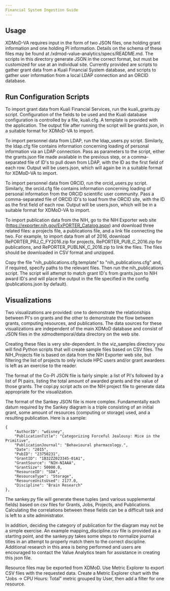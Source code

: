 ```yaml
---
Financial System Ingestion Guide
---
```


Usage
----------------------

XDMoD-VA requires input in the form of two JSON files, one holding grant information and one holding PI information.
Details on the schema of these files may be found at /xdmod-value-analytics/specs/README.md. The scripts in this
directory generate JSON in the correct format, but must be customized for use at an individual site. Currently 
provided are scripts to gather grant data from a Kuali Financial System database, and scripts to gather user 
information from a local LDAP connection and an ORCID database.

Run Configuration Scripts
------------------------

To import grant data from Kuali Financial Services, run the kuali_grants.py script. Configuration of the fields to be 
used and the Kuali database configuration is controlled by a file, kuali.cfg. A template is provided with the 
application. The output file after running the script will be grants.json, in a suitable format for XDMoD-VA to import.

To import personnel data from LDAP, run the ldap_users.py script. Similarly, the ldap.cfg file contains information
concerning loading of personal information via an LDAP connection. Pass as parameters to the script, either the
grants.json file made available in the previous step, or a comma-separated file of ID's to pull down from LDAP, with 
the ID as the first field of each row. Output will be users.json, which will again be in a suitable format for XDMoD-VA
to import.

To import personnel data from ORCID, run the orcid_users.py script. Similarly, the orcid.cfg file contains information
concerning loading of personal information from the ORCID scientific user community. Pass a comma-separated file of 
ORCID ID's to load from the ORCID site, with the ID as the first field of each row. Output will be users.json, which 
will be in a suitable format for XDMoD-VA to import.

To import publication data from the NIH, go to the NIH Exporter web site (https://exporter.nih.gov/ExPORTER_Catalog.aspx) 
and download three related files: a projects file, a publications file, and a link file connecting the two. For example, 
to import data from all of 2016, download RePORTER_PRJ_C_FY2016.zip for projects, RePORTER_PUB_C_2016.zip for
publications, and RePORTER_PUBLNK_C_2016.zip to link the files. The files should be downloaded in CSV format and 
unzipped.

Copy the file "nih_publications.cfg.template" to "nih_publications.cfg" and, if required, specify paths to the relevant
files. Then run the nih_publications script. The script will attempt to match grant ID's from grants.json to NIH 
award ID's and will place the output in the file specified in the config (publications.json by default).

Visualizations
--------------

Two visualizations are provided: one to demonstrate the relationships between PI's on grants and the other to 
demonstrate the flow between grants, computing resources, and publications. The data sources for these
visualizations are independent of the main XDMoD database and consist of JSON files in the xdmodtemporal/data directory
on the web site.

Creating these files is very site-dependent. In the viz_samples directory you will find Python scripts that will
create sample files based on CSV files. The NIH_Projects file is based on data from the NIH Exporter web site, but
filtering the list of projects to only include HPC users and/or grant awardees is left as an exercise to the reader.

The format of the Co-PI JSON file is fairly simple: a list of PI's followed by a list of PI pairs, listing the total
amount of awarded grants and the value of those grants. The copi.py script acts on the NIH project file to generate 
data appropriate for the visualization.

The format of the Sankey JSON file is more complex. Fundamentally each datum required by the Sankey diagram is a triple
consisting of an initial grant, some amount of resources (computing or storage) used, and a resulting publication. Here 
is a sample:

	{
		"AuthorID": "wdisney",
		"PublicationTitle": "Categorizing Forceful Jealousy: Mice in the Primitive",
		"PublicationJournal": "Behavioural pharmacology.",
		"Date": "2015",
		"PubID": "23750231",
		"GrantID": "1B32ZZ023345-01A1",
		"GrantSource": "NIH-NIAAA",
		"GrantSize": 50000.0,
		"ResourceID": "SDA",
		"ResourceType": "Storage",
		"ResourceUnitsUsed": 2177.0,
		"Discipline": "Brain Research"
	},

The sankey.py file will generate these tuples (and various supplemental fields) based on csv files for Grants, Jobs,
Projects, and Publications. Calculating the correlations between these fields can be a difficult task and is left to
a site administrator.

In addition, deciding the category of publication for the diagram may not be a simple exercise. An example
mapping_discipline.csv file is provided as a starting point, and the sankey.py takes some steps to normalize
journal titles in an attempt to properly match them to the correct discipline. Additional research in this area
is being performed and users are encouraged to contact the Value Analytics team for assistance in creating this
json file.

Resource files may be exported from XDMoD. Use Metric Explorer to export CSV files with the requested data. Create a 
Metric Explorer chart with the "Jobs -> CPU Hours: Total" metric grouped by User, then add a filter for one resource.
